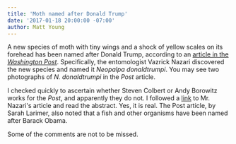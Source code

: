 ```yaml
---
title: 'Moth named after Donald Trump'
date: '2017-01-18 20:00:00 -07:00' 
author: Matt Young
---
```

A new species of moth with tiny wings and a shock of yellow scales on its forehead has been named after Donald Trump, according to an [article in the *Washington Post*](https://www.washingtonpost.com/news/speaking-of-science/wp/2017/01/17/this-new-species-of-moth-has-yellowish-white-scales-on-its-head-it-is-named-for-donald-trump/). Specifically, the entomologist Vazrick Nazari discovered the new species and named it *Neopalpa donaldtrumpi*. You may see two photographs of *N. donaldtrumpi* in the *Post* article.

I checked quickly to ascertain whether Steven Colbert or Andy Borowitz works for the *Post*, and apparently they do not. I followed a [link](http://zookeys.pensoft.net/articles.php?id=11411) to Mr. Nazari's article and read the abstract. Yes, it is real. The Post article, by Sarah Larimer, also noted that a fish and other organisms have been named after Barack Obama.

Some of the comments are not to be missed.
